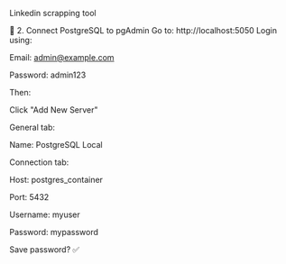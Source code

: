 Linkedin scrapping tool

🔹 2. Connect PostgreSQL to pgAdmin
Go to: http://localhost:5050
Login using:

Email: admin@example.com

Password: admin123

Then:

Click "Add New Server"

General tab:

Name: PostgreSQL Local

Connection tab:

Host: postgres_container

Port: 5432

Username: myuser

Password: mypassword

Save password? ✅